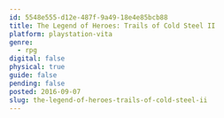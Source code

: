 ```yaml
---
id: 5548e555-d12e-487f-9a49-18e4e85bcb88
title: The Legend of Heroes: Trails of Cold Steel II
platform: playstation-vita
genre:
  - rpg
digital: false
physical: true
guide: false
pending: false
posted: 2016-09-07
slug: the-legend-of-heroes-trails-of-cold-steel-ii
---
```

